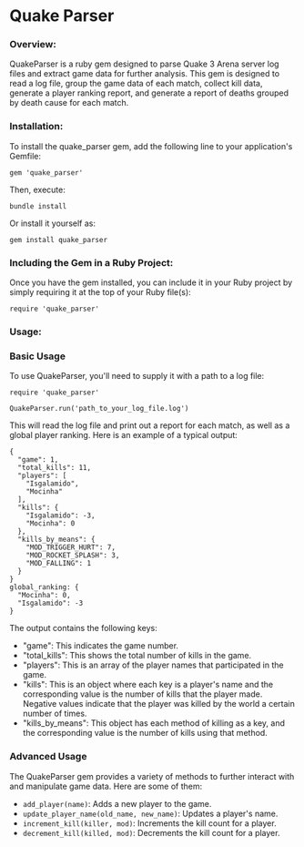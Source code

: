 # **Quake Parser**

### **Overview:**
QuakeParser is a ruby gem designed to parse Quake 3 Arena server log files and extract game data for further analysis.
This gem is designed to read a log file, group the game data of each match, collect kill data, generate a player ranking report, and generate a report of deaths grouped by death cause for each match.

### **Installation:**
To install the quake_parser gem, add the following line to your application's Gemfile:
```
gem 'quake_parser'
```
Then, execute:
```
bundle install
```
Or install it yourself as:
```
gem install quake_parser
```

### **Including the Gem in a Ruby Project:**
Once you have the gem installed, you can include it in your Ruby project by simply requiring it at the top of your Ruby file(s):
```
require 'quake_parser'
```

### **Usage:**
### Basic Usage
To use QuakeParser, you'll need to supply it with a path to a log file:
```
require 'quake_parser'

QuakeParser.run('path_to_your_log_file.log')
```

This will read the log file and print out a report for each match, as well as a global player ranking. Here is an example of a typical output:

```
{
  "game": 1,
  "total_kills": 11,
  "players": [
    "Isgalamido",
    "Mocinha"
  ],
  "kills": {
    "Isgalamido": -3,
    "Mocinha": 0
  },
  "kills_by_means": {
    "MOD_TRIGGER_HURT": 7,
    "MOD_ROCKET_SPLASH": 3,
    "MOD_FALLING": 1
  }
}
global_ranking: {
  "Mocinha": 0,
  "Isgalamido": -3
}
```

The output contains the following keys:

- "game": This indicates the game number.
- "total_kills": This shows the total number of kills in the game.
- "players": This is an array of the player names that participated in the game.
- "kills": This is an object where each key is a player's name and the corresponding value is the number of kills that the player made. Negative values indicate that the player was killed by the world a certain number of times.
- "kills_by_means": This object has each method of killing as a key, and the corresponding value is the number of kills using that method.

### Advanced Usage
The QuakeParser gem provides a variety of methods to further interact with and manipulate game data. Here are some of them:

- `add_player(name)`: Adds a new player to the game.
- `update_player_name(old_name, new_name)`: Updates a player's name.
- `increment_kill(killer, mod)`: Increments the kill count for a player.
- `decrement_kill(killed, mod)`: Decrements the kill count for a player.
